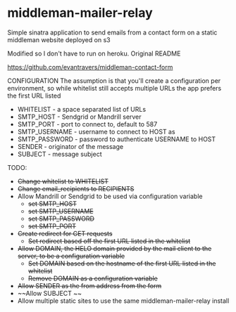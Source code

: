 middleman-mailer-relay
======================

Simple sinatra application to send emails from a contact form 
on a static middleman website deployed on s3

Modified so I don't have to run on heroku. Original README

https://github.com/evantravers/middleman-contact-form

CONFIGURATION
The assumption is that you'll create a configuration per environment, so while whitelist still accepts multiple URLs the app prefers the first URL listed

* WHITELIST - a space separated list of URLs
* SMTP_HOST - Sendgrid or Mandrill server
* SMTP_PORT - port to connect to, default to 587
* SMTP_USERNAME - username to connect to HOST as
* SMTP_PASSWORD - password to authenticate USERNAME to HOST
* SENDER - originator of the message
* SUBJECT - message subject

TODO: 

- ~~Change whitelist to WHITELIST~~
- ~~Change email_recipients to RECIPIENTS~~
- Allow Mandrill or Sendgrid to be used via configuration variable
    - ~~set SMTP_HOST~~
    - ~~set SMTP_USERNAME~~
    - ~~set SMTP_PASSWORD~~
    - ~~set SMTP_PORT~~
- ~~Create redirect for GET requests~~
    - ~~Set redirect based off the first URL listed in the whitelist~~
- ~~Allow DOMAIN, the HELO domain provided by the mail client to the server, to be a configuration variable~~
    - ~~Set DOMAIN based on the hostname of the first URL listed in the whitelist~~
    - ~~Remove DOMAIN as a configuration variable~~
- ~~Allow SENDER as the from address from the form~~
- ~~Allow SUBJECT ~~
- Allow multiple static sites to use the same middleman-mailer-relay install
